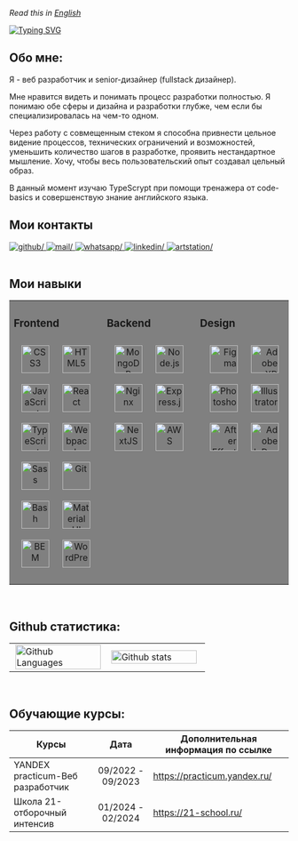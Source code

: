 *Read this in [English](README.eng.md)*

<!--[![Typing SVG](https://readme-typing-svg.herokuapp.com?font=Fira+Code&pause=1000&random=false&width=435&lines=Hi!+I'm+Anastasia)](https://git.io/typing-svg)-->

[![Typing SVG](https://readme-typing-svg.herokuapp.com?font=Fira+Code&pause=1000&random=false&width=435&lines=%D0%9F%D1%80%D0%B8%D0%B2%D0%B5%D1%82%2C+%D0%BC%D0%B5%D0%BD%D1%8F+%D0%B7%D0%BE%D0%B2%D1%83%D1%82+%D0%90%D0%BD%D0%B0%D1%81%D1%82%D0%B0%D1%81%D0%B8%D1%8F)](https://git.io/typing-svg)

## Обо мне:

Я - веб разработчик и senior-дизайнер (fullstack дизайнер).

Мне нравится видеть и понимать процесс разработки полностью. 
Я понимаю обе сферы и дизайна и разработки глубже, 
чем если бы специализировалась на чем-то одном.

Через работу с совмещенным стеком я способна
привнести цельное видение процессов, технических
ограничений и возможностей, уменьшить количество
шагов в разработке, проявить нестандартное мышление.
Хочу, чтобы весь пользовательский опыт создавал цельный образ.

В данный момент изучаю TypeScrypt при помощи 
тренажера от code-basics и совершенствую знание 
английского языка.

## Мои контакты
<!-- ## Connect with me -->
<div align="left">

  <a href="https://github.com/Anastasy-ya" target="_blank">
    <img src="https://img.shields.io/badge/github-rgb(47,79,79)?style=for-the-badge&logo=github&logoColor=white" alt=github/>
  </a>

  <a href="mailto:anastasy-ya@mail.ru" target="_blank">
    <img src="https://img.shields.io/badge/mail-red?style=for-the-badge&logo=maildotru&logoColor=white" alt=mail/>
  </a>

  <a href="https://wa.me/79105465796" target="_blank">
    <img src="https://img.shields.io/badge/whatsapp-rgb(50,205,50)?style=for-the-badge&logo=whatsapp&logoColor=white" alt=whatsapp/>
  </a>

  <a href="https://linkedin.com/in/anastasy-ya" target="_blank">
    <img src="https://img.shields.io/badge/linkedin-rgb(70,130,180)?style=for-the-badge&logo=linkedin&logoColor=white" alt=linkedin/>
  </a>

  <a href="anastasy_ya.artstation.com" target="_blank">
    <img src="https://img.shields.io/badge/artstation-blue?style=for-the-badge&logo=artstation&logoColor=white" alt=artstation/>
  </a>

</div>

<br/>

## Мои навыки
<table bgcolor="grey">
<tr>
<td valign="top" width="33%">

### Frontend
  <div align="center">
 
  <a href="https://www.w3schools.com/css/" target="_blank"><img style="margin: 10px" src="https://profilinator.rishav.dev/skills-assets/css3-original-wordmark.svg" alt="CSS3" height="50"  title="CSS3" /></a>
  <a href="https://en.wikipedia.org/wiki/HTML5" target="_blank"><img style="margin: 10px" src="https://profilinator.rishav.dev/skills-assets/html5-original-wordmark.svg" alt="HTML5" height="50" title="HTML5" /></a>
  <a href="https://www.javascript.com/" target="_blank"><img style="margin: 10px" src="https://profilinator.rishav.dev/skills-assets/javascript-original.svg" alt="JavaScript" height="50" title="JavaScript" /></a>
  <a href="https://reactjs.org/" target="_blank"><img style="margin: 10px" src="https://profilinator.rishav.dev/skills-assets/react-original-wordmark.svg" alt="React" height="50" title="React" /></a>
  <a href="https://www.typescriptlang.org/" target="_blank"><img style="margin: 10px" src="https://profilinator.rishav.dev/skills-assets/typescript-original.svg" alt="TypeScript" height="50" title="TypeScript" /></a>
  <a href="https://webpack.js.org/" target="_blank"><img style="margin: 10px" src="https://profilinator.rishav.dev/skills-assets/webpack-original.svg" alt="Webpack" height="50" title="Webpack" /></a>   
  <a href="https://sass-lang.com/" target="_blank"><img style="margin: 10px" src="https://profilinator.rishav.dev/skills-assets/sass-original.svg" alt="Sass" height="50" title="Sass" /></a> 
  <a href="https://github.com/" target="_blank"><img style="margin: 10px" src="https://profilinator.rishav.dev/skills-assets/git-scm-icon.svg" alt="Git" height="50" title="Git" /></a>
  <a href="https://www.gnu.org/software/bash/" target="_blank"><img style="margin: 10px" src="https://profilinator.rishav.dev/skills-assets/gnu_bash-icon.svg" alt="Bash" height="50" title="Bash" /></a>
  <a href="https://mui.com/" target="_blank"><img style="margin: 10px" src="https://profilinator.rishav.dev/skills-assets/mui.png" alt="Material UI" height="50" title="Material UI" /></a>
  <a href="http://getbem.com/" target="_blank"><img style="margin: 10px" src="https://profilinator.rishav.dev/skills-assets/bem.svg" alt="BEM" height="50" title="BEM" /></a>
  <a href="https://wordpress.com/" target="_blank"><img style="margin: 10px" src="https://profilinator.rishav.dev/skills-assets/wordpress.png" alt="WordPress" height="50" title="WordPress" /></a>
  </div>

</td>
<td valign="top" width="33%">

### Backend
<div align="center">
<a href="https://www.mongodb.com/" target="_blank"><img style="margin: 10px" src="https://profilinator.rishav.dev/skills-assets/mongodb-original-wordmark.svg" alt="MongoDB" height="50" title="MongoDB" /></a>  
<a href="https://nodejs.org/" target="_blank"><img style="margin: 10px" src="https://profilinator.rishav.dev/skills-assets/nodejs-original-wordmark.svg" alt="Node.js" height="50" title="Node.js" /></a>  
<a href="https://www.nginx.com/" target="_blank"><img style="margin: 10px" src="https://profilinator.rishav.dev/skills-assets/nginx-original.svg" alt="Nginx" height="50" title="Nginx" /></a>  
<a href="https://expressjs.com/" target="_blank"><img style="margin: 10px" src="https://profilinator.rishav.dev/skills-assets/express-original-wordmark.svg" alt="Express.js" height="50" title="Express.js" /></a>  
<a href="https://nextjs.org/" target="_blank"><img style="margin: 10px" src="https://profilinator.rishav.dev/skills-assets/nextjs.png" alt="NextJS" height="50" title="NextJS" /></a>  
<a href="https://aws.amazon.com/" target="_blank"><img style="margin: 10px" src="https://profilinator.rishav.dev/skills-assets/amazonwebservices-original-wordmark.svg" alt="AWS" height="50" title="AWS" /></a>  
</div>

</td>
<td valign="top" width="33%">

### Design
<div align="right">
<a href="https://www.figma.com/" target="_blank"><img style="margin: 10px" src="https://profilinator.rishav.dev/skills-assets/figma-icon.svg" alt="Figma" height="50" title="Figma" /></a>
<a href="https://www.adobe.com/in/products/xd.html" target="_blank"><img style="margin: 10px" src="https://profilinator.rishav.dev/skills-assets/adobexd.png" alt="Adobe XD" height="50" title="Adobe XD" /></a>
<a href="https://www.adobe.com/in/products/photoshop.html" target="_blank"><img style="margin: 10px" src="https://profilinator.rishav.dev/skills-assets/photoshop-plain.svg" alt="Photoshop" height="50" title="Photoshop" /></a>
<a href="https://www.adobe.com/in/products/illustrator.html" target="_blank"><img style="margin: 10px" src="https://profilinator.rishav.dev/skills-assets/adobe_illustrator-icon.svg" alt="Illustrator" height="50" title="Illustrator" /></a>
<a href="https://www.adobe.com/in/products/aftereffects.html" target="_blank"><img style="margin: 10px" src="https://profilinator.rishav.dev/skills-assets/aftereffects.png" alt="After Effects" height="50" title="After Effects" /></a>
<a href="https://www.adobe.com/in/products/indesign.html" target="_blank"><img style="margin: 10px" src="https://profilinator.rishav.dev/skills-assets/adobeindesign.svg" alt="Adobe InDesign" height="50" title="Adobe InDesign" /></a>
</div>

</td>
</tr>
</table>

<br/>

## Github статистика:

<table style="overflow: hidden;">
  <tr style="overflow: hidden;">
    <td width="50%">
      <img width="98%" align="right" alt="Github Languages" src="https://github-readme-stats-sigma-five.vercel.app/api/top-langs/?username=Anastasy-ya&layout=compact&theme=radical" />
    </td>
    <td width="50%">
      <img width="98%" align="left"  src="http://github-readme-streak-stats.herokuapp.com?user=Anastasy-ya&theme=radical" alt="Github stats" />
    </td>
  </tr>
</table>

<br/>

## Обучающие курсы:

  | Курсы                               |       Дата          |         Дополнительная информация по ссылке         |
  | ----------------------------------- | :-----------------: | --------------------------------------------------- |
  | YANDEX practicum-Веб разработчик    |  09/2022 - 09/2023  |             https://practicum.yandex.ru/            |
  | Школа 21-отборочный интенсив        |  01/2024 - 02/2024  |                https://21-school.ru/                |


<!-- [![LeetCode stats](https://leetcode-stats-six.vercel.app/api?username=Anastasy-ya&theme=dark)](https://github.com/Anastasy-ya/leetcode-stats) -->

